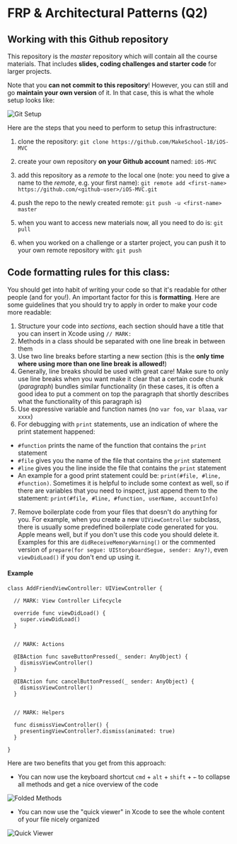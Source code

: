 # FRP & Architectural Patterns  (Q2)

## Working with this Github repository

This repository is the _master_ repository which will contain all the course materials. That includes **slides, coding challenges and starter code** for larger projects.

Note that you **can not commit to this repository**! However, you can still and go **maintain your own version** of it. In that case, this is what the whole setup looks like:

![Git Setup](./resources/git-overview.png "Overview: 3 Repositories")


Here are the steps that you need to perform to setup this infrastructure:

1. clone the repository:
`git clone https://github.com/MakeSchool-18/iOS-MVC`

2. create your own repository **on your Github account** named: `iOS-MVC`

3. add this repository as a _remote_ to the local one (note: you need to give a name to the _remote_, e.g. your first name):
`git remote add <first-name> https://github.com/<github-user>/iOS-MVC.git`

4. push the repo to the newly created remote:
`git push -u <first-name> master`

5. when you want to access new materials now, all you need to do is:
`git pull`

6. when you worked on a challenge or a starter project, you can push it to your own remote repository with:
`git push`


## Code formatting rules for this class:

You should get into habit of writing your code so that it's readable for other people (and for you!). An important factor for this is **formatting**. Here are some guidelines that you should try to apply in order to make your code more readable:

1. Structure your code into _sections_, each section should have a title that you can insert in Xcode using `// MARK:`
2. Methods in a class should be separated with one line break in between them
3. Use two line breaks before starting a new section (this is the **only time where using more than one line break is allowed!**)
4. Generally, line breaks should be used with great care! Make sure to only use line breaks when you want make it clear that a certain code chunk (_paragraph_) bundles similar functionality (in these cases, it is often a good idea to put a comment on top the paragraph that shortly describes what the functionality of this paragraph is)
5. Use expressive variable and function names (no `var foo`, `var blaaa`, `var xxxx`)
6. For debugging with `print` statements, use an indication of where the print statement happened:
  - `#function` prints the name of the function that contains the `print` statement
  - `#file` gives you the name of the file that contains the `print` statement
  - `#line` gives you the line inside the file that contains the `print` statement
  - An example for a good print statement could be: `print(#file, #line, #function)`. Sometimes it is helpful to include some context as well, so if there are variables that you need to inspect, just append them to the statement: `print(#file, #line, #function, userName, accountInfo)`
7. Remove boilerplate code from your files that doesn't do anything for you. For example, when you create a new `UIViewController` subclass, there is usually some predefined boilerplate code generated for you. Apple means well, but if you don't use this code you should delete it. Examples for this are `didReceiveMemoryWarning()` or the commented version of  `prepare(for segue: UIStoryboardSegue, sender: Any?)`, even `viewDidLoad()` if you don't end up using it. 


#### Example

    class AddFriendViewController: UIViewController {
      
      // MARK: View Controller Lifecycle
      
      override func viewDidLoad() {
        super.viewDidLoad()
      }
      
      
      // MARK: Actions
      
      @IBAction func saveButtonPressed(_ sender: AnyObject) {
        dismissViewController()
      }
      
      @IBAction func cancelButtonPressed(_ sender: AnyObject) {
        dismissViewController()
      }
      
      
      // MARK: Helpers
      
      func dismissViewController() {
        presentingViewController?.dismiss(animated: true)
      }
      
    }

Here are two benefits that you get from this approach:

- You can now use the keyboard shortcut `cmd` + `alt` + `shift` + `←` to collapse all methods and get a nice overview of the code

![Folded Methods](./resources/folded.png "Use `cmd` + `alt` + `shift` to fold methods")


- You can now use the "quick viewer" in Xcode to see the whole content of your file nicely organized

![Quick Viewer](./resources/quick-viewer.png "Use Xcode's 'Quick Viewer' to have a nice overview of the file's content")


